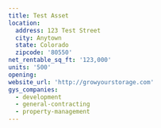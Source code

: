 ```yaml
---
title: Test Asset
location:
  address: 123 Test Street
  city: Anytown
  state: Colorado
  zipcode: '80550'
net_rentable_sq_ft: '123,000'
units: '500'
opening:
website_url: 'http://growyourstorage.com'
gys_companies:
  - development
  - general-contracting
  - property-management
---
```


